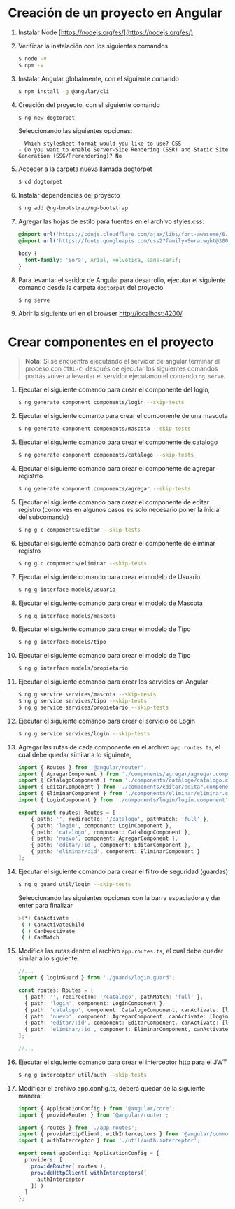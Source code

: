 # Creación de un proyecto en Angular

1. Instalar Node [https://nodejs.org/es/](https://nodejs.org/es/)

2. Verificar la instalación con los siguientes comandos

    ```bash
    $ node -v
    $ npm -v
    ```

3. Instalar Angular globalmente, con el siguiente comando

    ```bash
    $ npm install -g @angular/cli
    ```

4. Creación del proyecto, con el siguiente comando

    ```bash
    $ ng new dogtorpet
    ```

    Seleccionando las siguientes opciones:
    ```
    - Which stylesheet format would you like to use? CSS
    - Do you want to enable Server-Side Rendering (SSR) and Static Site Generation (SSG/Prerendering)? No
    ```

5. Acceder a la carpeta nueva llamada dogtorpet

    ```bash
    $ cd dogtorpet
    ```

6. Instalar dependencias del proyecto

    ```bash
    $ ng add @ng-bootstrap/ng-bootstrap
    ```
7. Agregar las hojas de estilo para fuentes en el archivo styles.css:

    ```css
    @import url('https://cdnjs.cloudflare.com/ajax/libs/font-awesome/6.1.2/css/all.min.css');
	@import url('https://fonts.googleapis.com/css2?family=Sora:wght@300;400;700&display=swap');

	body {
	  font-family: 'Sora', Arial, Helvetica, sans-serif;
	}
    ```
8. Para levantar el seridor de Angular para desarrollo, ejecutar el siguiente comando desde la carpeta `dogtorpet` del proyecto

    ```bash
    $ ng serve
    ```

9. Abrir la siguiente url en el browser
    [http://localhost:4200/](http://localhost:4200/)

# Crear componentes en el proyecto

> **Nota:** Si se encuentra ejecutando el servidor de angular terminar el proceso con `CTRL-C`, después de ejecutar los siguientes comandos podrás volver a levantar el servidor ejecutando el comando `ng serve`.

1. Ejecutar el siguiente comando para crear el componente del login,

    ```bash
    $ ng generate component components/login --skip-tests
    ```
2. Ejecutar el siguiente comanto para crear el componente de una mascota

   ```bash
   $ ng generate component components/mascota --skip-tests
   ```
3. Ejecutar el siguiente comando para crear el componente de catalogo

   ```bash
   $ ng generate component components/catalogo --skip-tests
   ```

4. Ejecutar el siguiente comando para crear el componente de agregar registrto

   ```bash
   $ ng generate component components/agregar --skip-tests
   ```

5. Ejecutar el siguiente comando para crear el componente de editar registro (como ves en algunos casos es solo necesario poner la inicial del subcomando)

   ```bash
   $ ng g c components/editar --skip-tests
   ```

6. Ejecutar el siguiente comando para crear el componente de eliminar registro

    ```bash
    $ ng g c components/eliminar --skip-tests
    ```

7. Ejecutar el siguiente comando para crear el modelo de Usuario

    ```bash
    $ ng g interface models/usuario
    ```

8. Ejecutar el siguiente comando para crear el modelo de Mascota

    ```bash
    $ ng g interface models/mascota
    ```

9. Ejecutar el siguiente comando para crear el modelo de Tipo

    ```bash
    $ ng g interface models/tipo

10. Ejecutar el siguiente comando para crear el modelo de Tipo

    ```bash
    $ ng g interface models/propietario
    ```

11. Ejecutar el siguiente comando para crear los servicios en Angular

    ```bash
    $ ng g service services/mascota --skip-tests
    $ ng g service services/tipo --skip-tests
    $ ng g service services/propietario --skip-tests
    ```

12. Ejecutar el siguiente comando para crear el servicio de Login

    ```bash
    $ ng g service services/login --skip-tests
    ```
13. Agregar las rutas de cada componente en el archivo `app.routes.ts`, el cual debe quedar similar a lo siguiente,

    ```typescript
    import { Routes } from '@angular/router';
    import { AgregarComponent } from './components/agregar/agregar.component';
    import { CatalogoComponent } from './components/catalogo/catalogo.component';
    import { EditarComponent } from './components/editar/editar.component';
    import { EliminarComponent } from './components/eliminar/eliminar.component';
    import { LoginComponent } from './components/login/login.component';

    export const routes: Routes = [
        { path: '', redirectTo: '/catalogo', pathMatch: 'full' },
        { path: 'login', component: LoginComponent },
        { path: 'catalogo', component: CatalogoComponent },
        { path: 'nuevo', component: AgregarComponent },
        { path: 'editar/:id', component: EditarComponent },
        { path: 'eliminar/:id', component: EliminarComponent }
    ];
    ```
14. Ejecutar el siguiente comando para crear el filtro de seguridad (guardas)

    ```bash
    $ ng g guard util/login --skip-tests
    ```
    Seleccionando las siguientes opciones con la barra espaciadora y dar enter para finalizar
    ```bash
    >(*) CanActivate
     ( ) CanActivateChild
     ( ) CanDeactivate
     ( ) CanMatch
    ```
15. Modifica las rutas dentro el archivo `app.routes.ts`, el cual debe quedar similar a lo siguiente,

    ```typescript
    //...
    import { loginGuard } from './guards/login.guard';

    const routes: Routes = [
      { path: '', redirectTo: '/catalogo', pathMatch: 'full' },
      { path: 'login', component: LoginComponent },
      { path: 'catalogo', component: CatalogoComponent, canActivate: [loginGuard]  },
      { path: 'nuevo', component: AgregarComponent, canActivate: [loginGuard]  },
      { path: 'editar/:id', component: EditarComponent, canActivate: [loginGuard]  },
      { path: 'eliminar/:id', component: EliminarComponent, canActivate: [loginGuard]  }
    ];

    //...
    ```
16. Ejecutar el siguiente comando para crear el interceptor http para el JWT

    ```bash
    $ ng g interceptor util/auth --skip-tests
    ```

17. Modificar el archivo app.config.ts, deberá quedar de la siguiente manera:

    ```typescript
    import { ApplicationConfig } from '@angular/core';
    import { provideRouter } from '@angular/router';

    import { routes } from './app.routes';
    import { provideHttpClient, withInterceptors } from '@angular/common/http';
    import { authInterceptor } from './util/auth.interceptor';

    export const appConfig: ApplicationConfig = {
      providers: [
        provideRouter( routes ),
        provideHttpClient( withInterceptors([
          authInterceptor
        ]) )
      ]
    };
    ```